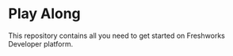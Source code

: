 # Play Along

This repository contains all you need to get started on Freshworks Developer platform.
